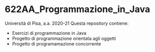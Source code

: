 # 622AA_Programmazione_in_Java
Università di Pisa, a.a. 2020-21
Questa repository contiene:
- Esercizi di programmazione in Java
- Progetto di programmazione orientata agli oggetti
- Progetto di programamazione concorrente

